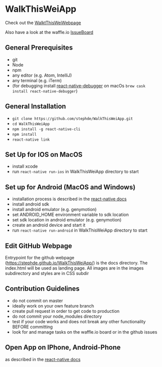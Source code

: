 # WalkThisWeiApp

Check out the [WalktThisWeiWebpage](https://stephde.github.io/WalkThisWeiApp/)

Also have a look at the waffle.io [IssueBoard](https://waffle.io/stephde/WalkThisWeiApp)


## General Prerequisites
- git
- Node
- npm
- any editor (e.g. Atom, IntelliJ)
- any terminal (e.g. iTerm)
- (for debugging install [react-native-debugger](https://github.com/jhen0409/react-native-debugger) on macOs `brew cask install react-native-debugger`)


## General Installation
- `git clone https://github.com/stephde/WalkThisWeiApp.git`
- `cd WalkThisWeiApp`
- `npm install -g react-native-cli`
- `npm install`
- `react-native link`


## Set Up for IOS on MacOS
- install xcode
- run `react-native run-ios` in WalkThisWeiApp directory to start


## Set up for Android (MacOS and Windows)
- installation process is described in the [react-native docs](https://facebook.github.io/react-native/releases/0.23/docs/android-setup.html)
- install android sdk
- install android emulator (e.g. genymotion)
- set ANDROID_HOME environment variable to sdk location
- set sdk location in android emulator (e.g. genymotion)
- create an android device and start it
- run `react-native run-android` in WalkThisWeiApp directory to start

## Edit GitHub Webpage
Entrypoint for the github webpage (https://stephde.github.io/WalkThisWeiApp/)
is the docs directory. The index.html will be used as landing page.
All images are in the images subdirectory and styles are in CSS subdir

## Contribution Guidelines
- do not commit on master
- ideally work on your own feature branch
- create pull request in order to get code to production
- do not commit your node_modules directory
- test if your code works and does not break any other functionality BEFORE committing
- look for and manage tasks on the waffle.io board or in the github issues


## Open App on IPhone, Android-Phone
as described in the [react-native docs](https://facebook.github.io/react-native/docs/running-on-device.html)
